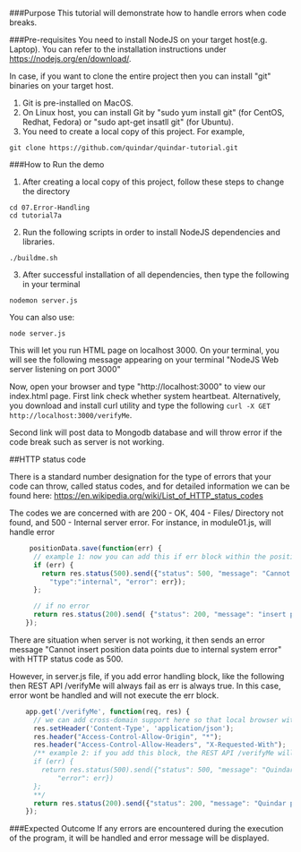 ###Purpose
This tutorial will demonstrate how to handle errors when code breaks.

###Pre-requisites
You need to install NodeJS on your target host(e.g. Laptop). You can refer to the installation instructions under https://nodejs.org/en/download/.

In case, if you want to clone the entire project then you can install "git" binaries on your target host.

1. Git is pre-installed on MacOS.
2. On Linux host, you can install Git by "sudo yum install git" (for CentOS, Redhat, Fedora) or "sudo apt-get insatll git" (for Ubuntu).
3. You need to create a local copy of this project. For example,

```
git clone https://github.com/quindar/quindar-tutorial.git
 ```

###How to Run the demo
1. After creating a local copy of this project, follow these steps to change the directory

```
cd 07.Error-Handling
cd tutorial7a
```

2. Run the following scripts in order to install NodeJS dependencies and libraries.

```
./buildme.sh

```

3. After successful installation of all dependencies, then type the following in your terminal

```
nodemon server.js

```
You can also use:

```
node server.js
```

This will let you run HTML page on localhost 3000. On your terminal, you will see the following message appearing on your terminal
"NodeJS Web server listening on port 3000"

Now, open your browser and type "http://localhost:3000" to view our index.html page. First link check whether system heartbeat. Alternatively, you download and install curl utility and type the following ``` curl -X GET http://localhost:3000/verifyMe ```.

Second link will post data to Mongodb database and will throw error if the code break such as server is not working.

##HTTP status code

There is a standard number designation for the type of errors that your code can throw, called status codes, and for detailed information we can be found here: https://en.wikipedia.org/wiki/List_of_HTTP_status_codes

The codes we are concerned with are 200 - OK, 404 - Files/ Directory not found, and 500 - Internal server error. For instance, in module01.js, will handle error

```javascript
     positionData.save(function(err) {
      // example 1: now you can add this if err block within the positionData.save(), then the error handling will work.
      if (err) {
        return res.status(500).send({"status": 500, "message": "Cannot insert position data points due to internal system error",
          "type":"internal", "error": err});
      };

      // if no error
      return res.status(200).send( {"status": 200, "message": "insert position data points", "data": positionData} );
    });
```
There are situation when server is not working, it then sends an error message "Cannot insert position data points due to internal system error" with HTTP status code as 500.

However, in server.js file, if you add error handling block, like the following then REST API /verifyMe will always fail as err is always true. In this case, error wont be handled and will not execute the err block.

```javascript
    app.get('/verifyMe', function(req, res) {
      // we can add cross-domain support here so that local browser with localhost domain can still access this web service
      res.setHeader('Content-Type', 'application/json');
      res.header("Access-Control-Allow-Origin", "*");
      res.header("Access-Control-Allow-Headers", "X-Requested-With");
      /** example 2: if you add this block, the REST API /verifyMe will always fail because err (handler) is always true
      if (err) {
        return res.status(500).send({"status": 500, "message": "Quindar server is not running due to internal server error",
            "error": err})
      };
      **/
      return res.status(200).send({"status": 200, "message": "Quindar platform is alive"});
    });
```

###Expected Outcome
If any errors are encountered during the execution of the program, it will be handled and error message will be displayed.
